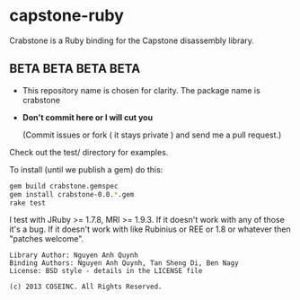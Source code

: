 capstone-ruby
===

Crabstone is a Ruby binding for the Capstone disassembly library.

BETA BETA BETA BETA
---
+ This repository name is chosen for clarity. The package name is crabstone
+ __Don't commit here or I will cut you__

  (Commit issues or fork ( it stays private ) and send me a pull request.)

Check out the test/ directory for examples.

To install (until we publish a gem) do this:

```bash
gem build crabstone.gemspec
gem install crabstone-0.0.*.gem
rake test
```

I test with JRuby >= 1.7.8, MRI >= 1.9.3. If it doesn't work with any of those
it's a bug. If it doesn't work with like Rubinius or REE or 1.8 or whatever then
"patches welcome".

	Library Author: Nguyen Anh Quynh
	Binding Authors: Nguyen Anh Quynh, Tan Sheng Di, Ben Nagy
	License: BSD style - details in the LICENSE file

	(c) 2013 COSEINC. All Rights Reserved.

